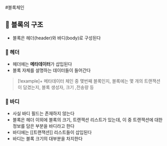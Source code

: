 #블록체인 
## 🌈 블록의 구조
+ 블록은 헤더(header)와 바디(body)로 구성된다
### 📌 헤더
+ 헤더에는 **메타데이터**가 삽입된다
+ 블록 자체를 설명하는 데이터들이 들어간다

> [!example]+ 메타데이터
> 체인 중 몇번째 블록인지, 블록에는 몇 개의 트랜잭션이 담겼는지, 블록 생성자, 크기 ,전송량 등

### 📌 바디
+ 사실 바디 필드는 존재하지 않는다
+ 블록은 헤더 이외에 블록의 크기, 트랜잭션 리스트가 있는데, 이 중 트랜잭션에 대한 정보를 담은 부분을 바디라고 한다
+ 바디에는 [[트랜잭션]] 리스트들이 삽입된다
+ 바디는 블록 크기의 대부분을 차지한다